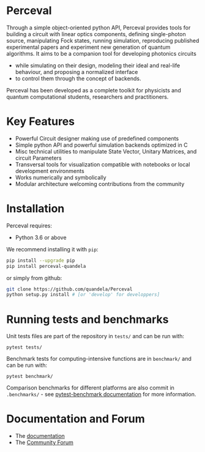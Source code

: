 # Perceval

Through a simple object-oriented python API, Perceval provides tools for building a circuit with linear optics components,
defining single-photon source, manipulating Fock states, running simulation, reproducing published experimental papers
and experiment new generation of quantum algorithms. It aims to be a companion tool for developing photonics circuits
- while simulating on their design, modeling their ideal and real-life behaviour, and proposing a normalized interface
- to control them through the concept of backends.

Perceval has been developed as a complete toolkit for physicists and quantum computational students, researchers and
practitioners.

# Key Features

* Powerful Circuit designer making use of predefined components
* Simple python API and powerful simulation backends optimized in C
* Misc technical utilities to manipulate State Vector, Unitary Matrices, and circuit Parameters
* Transversal tools for visualization compatible with notebooks or local development environments
* Works numerically and symbolically
* Modular architecture welcoming contributions from the community

# Installation

Perceval requires:

* Python 3.6 or above

We recommend installing it with `pip`:

```bash
pip install --upgrade pip
pip install perceval-quandela
```

or simply from github:

```bash
git clone https://github.com/quandela/Perceval
python setup.py install # [or 'develop' for developpers]
```

# Running tests and benchmarks

Unit tests files are part of the repository in `tests/` and can be run with:

```
pytest tests/
```

Benchmark tests for computing-intensive functions are in `benchmark/` and can be run with:

```
pytest benchmark/
```

Comparison benchmarks for different platforms are also commit in `.benchmarks/` - see [pytest-benchmark documentation](https://pytest-benchmark.readthedocs.io/en/stable/usage.html) for more information.

# Documentation and Forum

* The [documentation](https://perceval.quandela.net/docs)
* The [Community Forum](https://perceval.quandela.net/forum)
